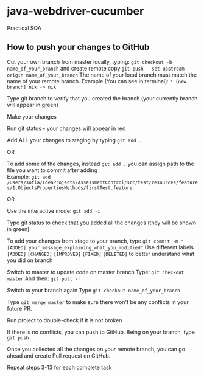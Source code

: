 # java-webdriver-cucumber

Practical SQA

## How to push your changes to **GitHub**

Cut your own branch from master locally, typing: `git checkout -b name_of_your_branch`
and create remote copy `git push --set-upstream origin name_of_your_branch`
The name of your local branch must match the name of your remote branch. Example (You can see in
terminal): `* [new branch] nik -> nik`

Type git branch to verify that you created the branch (your currently branch will appear in green)

Make your changes

Run git status - your changes will appear in red

Add ALL your changes to staging by typing `git add .`

OR

To add some of the changes, instead `git add .` you can assign path to the file you want to commit after adding  
Example:
`git add /Users/sofia/IdeaProjects/AssessmentControl/src/test/resources/features/1.ObjectsPropertiesMethods/firstTest.feature`

OR

Use the interactive mode: `git add -i`

Type git status to check that you added all the changes (they will be shown in green)

To add your changes from stage to your branch, type
`git commit -m "[ADDED] your_message_explaining_what_you_modified"`
Use different labels `[ADDED]` `[CHANGED]` `[IMPROVED]` `[FIXED]` `[DELETED]`
to better understand what you did on branch

Switch to master to update code on master branch Type: `git checkout master` And then: `git pull -r`

Switch to your branch again Type `git checkout name_of_your_branch`

Type `git merge master` to make sure there won't be any conflicts in your future PR.

Run project to double-check if it is not broken

If there is no conflicts, you can push to GitHub. Being on your branch, type `git push`

Once you collected all the changes on your remote branch, you can go ahead and create Pull request on GitHub.

Repeat steps 3-13 for each complete task
